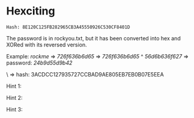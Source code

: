 # Hexciting

`Hash: 8E120C125FB282965CB3A45550926C530CF8401D`

The password is in rockyou.txt, but it has been converted into hex and XORed with its reversed version.

Example: *rockme* => *726f636b6d65* => *726f636b6d65* ^ *56d6b636f627* => password: *24b9d55d9b42*

\                                                                      => hash: 3ACDCC127935727CCBAD9AE805EB7EB0B07E5EEA

Hint 1:

Hint 2:

Hint 3:

